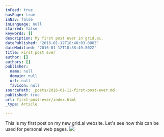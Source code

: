 ```yaml
---
inFeed: true
hasPage: true
inNav: false
inLanguage: null
starred: false
keywords: []
description: My first post ever in grid.ai.
datePublished: '2016-01-12T18:40:03.808Z'
dateModified: '2016-01-12T18:38:49.502Z'
title: First post ever
author: []
authors: []
publisher:
  name: null
  domain: null
  url: null
  favicon: null
sourcePath: _posts/2016-01-12-first-post-ever.md
published: true
url: first-post-ever/index.html
_type: Article

---
```

This is my first post on my new grid.ai website. Let's see how this can be used for personal web pages.
![](https://the-grid-user-content.s3-us-west-2.amazonaws.com/57b20576-4a6e-42dd-8549-454fc3d85dfa.jpg)